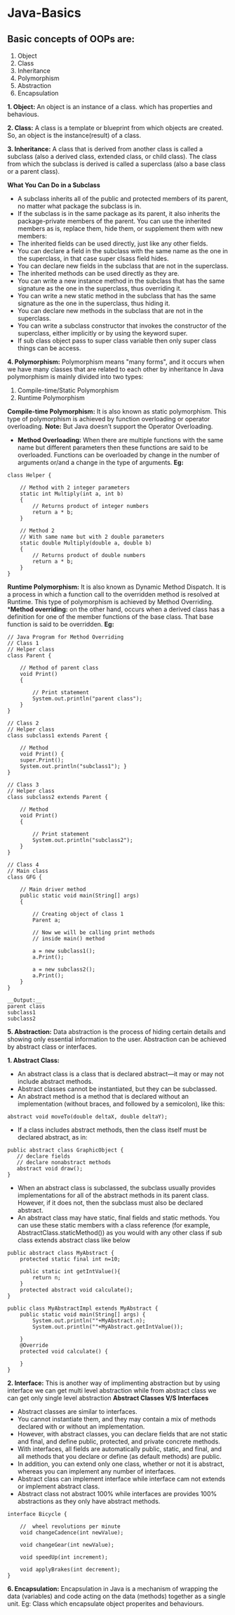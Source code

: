 # Java-Basics
## Basic concepts of OOPs are:
1. Object
2. Class
3. Inheritance
4. Polymorphism
5. Abstraction
6. Encapsulation

__1. Object:__ An object is an instance of a class. which has properties and behavious.

__2. Class:__ A class is a template or blueprint from which objects are created. So, an object is the instance(result) of a class.

__3. Inheritance:__ A class that is derived from another class is called a subclass (also a derived class, extended class, or child class). The class from which the subclass is derived is called a superclass (also a base class or a parent class).

__What You Can Do in a Subclass__
* A subclass inherits all of the public and protected members of its parent, no matter what package the subclass is in. 
* If the subclass is in the same package as its parent, it also inherits the package-private members of the parent. You can use the inherited members as is, replace them, hide them, or supplement them with new members:
* The inherited fields can be used directly, just like any other fields.
* You can declare a field in the subclass with the same name as the one in the superclass, in that case super clsass field hides.
* You can declare new fields in the subclass that are not in the superclass.
* The inherited methods can be used directly as they are.
* You can write a new instance method in the subclass that has the same signature as the one in the superclass, thus overriding it.
* You can write a new static method in the subclass that has the same signature as the one in the superclass, thus hiding it.
* You can declare new methods in the subclass that are not in the superclass.
* You can write a subclass constructor that invokes the constructor of the superclass, either implicitly or by using the keyword super.
* If sub class object pass to super class variable then only super class things can be access.

__4. Polymorphism:__ Polymorphism means "many forms", and it occurs when we have many classes that are related to each other by inheritance
In Java polymorphism is mainly divided into two types: 
1. Compile-time/Static Polymorphism
2. Runtime Polymorphism

__Compile-time Polymorphism:__ It is also known as static polymorphism. This type of polymorphism is achieved by function overloading or operator overloading. 
__Note:__ But Java doesn’t support the Operator Overloading.

* __Method Overloading:__ When there are multiple functions with the same name but different parameters then these functions are said to be overloaded. Functions can be overloaded by change in the number of arguments or/and a change in the type of arguments.
__Eg:__
```
class Helper {

    // Method with 2 integer parameters
    static int Multiply(int a, int b)
    { 
        // Returns product of integer numbers
        return a * b;
    }
 
    // Method 2
    // With same name but with 2 double parameters
    static double Multiply(double a, double b)
    { 
        // Returns product of double numbers
        return a * b;
    }
}
```
__Runtime Polymorphism:__
It is also known as Dynamic Method Dispatch. It is a process in which a function call to the overridden method is resolved at Runtime. This type of polymorphism is achieved by Method Overriding.
*__Method overriding:__ on the other hand, occurs when a derived class has a definition for one of the member functions of the base class. That base function is said to be overridden.
__Eg:__
```
// Java Program for Method Overriding
// Class 1
// Helper class
class Parent {

	// Method of parent class
	void Print()
	{

		// Print statement
		System.out.println("parent class");
	}
}
```
```
// Class 2
// Helper class
class subclass1 extends Parent {

	// Method
	void Print() {
    super.Print();
    System.out.println("subclass1"); }
}
```
```
// Class 3
// Helper class
class subclass2 extends Parent {

	// Method
	void Print()
	{

		// Print statement
		System.out.println("subclass2");
	}
}
```
```
// Class 4
// Main class
class GFG {

	// Main driver method
	public static void main(String[] args)
	{

		// Creating object of class 1
		Parent a;

		// Now we will be calling print methods
		// inside main() method

		a = new subclass1();
		a.Print();

		a = new subclass2();
		a.Print();
	}
}
```
```
__Output:__
parent class
subclass1
subclass2
```

__5. Abstraction:__ Data abstraction is the process of hiding certain details and showing only essential information to the user. Abstraction can be achieved by abstract class or interfaces.

__1. Abstract Class:__ 
* An abstract class is a class that is declared abstract—it may or may not include abstract methods. 
* Abstract classes cannot be instantiated, but they can be subclassed.
* An abstract method is a method that is declared without an implementation (without braces, and followed by a semicolon), like this:
```
abstract void moveTo(double deltaX, double deltaY);
```
* If a class includes abstract methods, then the class itself must be declared abstract, as in:
```
public abstract class GraphicObject {
   // declare fields
   // declare nonabstract methods
   abstract void draw();
}
```
* When an abstract class is subclassed, the subclass usually provides implementations for all of the abstract methods in its parent class. However, if it does not, then the subclass must also be declared abstract.
* An abstract class may have static, final fields and static methods. You can use these static members with a class reference (for example, AbstractClass.staticMethod()) as you would with any other class if sub class extends abstract class like below
```
public abstract class MyAbstract {
    protected static final int n=10;

    public static int getIntValue(){
        return n;
    }
    protected abstract void calculate();
}
```
```
public class MyAbstractImpl extends MyAbstract {
    public static void main(String[] args) {
        System.out.println(""+MyAbstract.n);
        System.out.println(""+MyAbstract.getIntValue());

    }
    @Override
    protected void calculate() {

    }
}
```
__2. Interface:__ 
This is another way of implimenting abstraction but by using interface we can get multi level abstraction while from abstract class we can get only single level abstraction
__Abstract Classes V/S Interfaces__
* Abstract classes are similar to interfaces. 
* You cannot instantiate them, and they may contain a mix of methods declared with or without an implementation. 
* However, with abstract classes, you can declare fields that are not static and final, and define public, protected, and private concrete methods. 
* With interfaces, all fields are automatically public, static, and final, and all methods that you declare or define (as default methods) are public.
* In addition, you can extend only one class, whether or not it is abstract, whereas you can implement any number of interfaces.
* Abstract class can implement interface while interface cam not extends or implement abstract class.
* Abstract class not abstract 100% while interfaces are provides 100% abstractions as they only have abstract methods.
```
interface Bicycle {

    //  wheel revolutions per minute
    void changeCadence(int newValue);

    void changeGear(int newValue);

    void speedUp(int increment);

    void applyBrakes(int decrement);
}
```
__6. Encapsulation:__ Encapsulation in Java is a mechanism of wrapping the data (variables) and code acting on the data (methods) together as a single unit. 
Eg: Class which encapsulate object properites and behaviours.

